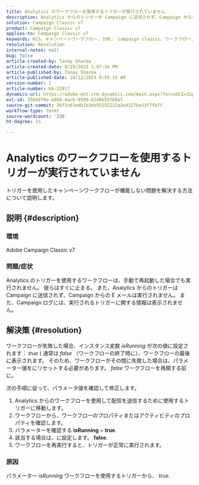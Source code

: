 ```yaml
---
title: Analytics のワークフローを使用するトリガーが実行されていません
description: Analytics からのトリガーが Campaign に送信されず、Campaign からの E メールが送信されない。
solution: Campaign Classic v7
product: Campaign Classic v7
applies-to: Campaign Classic v7
keywords: KCS，キャンペーンワークフロー，分析， campaign classic，ワークフロー，トリガー, isRunning
resolution: Resolution
internal-notes: null
bug: false
article-created-by: Tanay Sharma .
article-created-date: 9/29/2023 1:07:34 PM
article-published-by: Tanay Sharma .
article-published-date: 10/12/2023 9:55:15 AM
version-number: 1
article-number: KA-22917
dynamics-url: https://adobe-ent.crm.dynamics.com/main.aspx?forceUCI=1&pagetype=entityrecord&etn=knowledgearticle&id=e0b69a23-c95e-ee11-be6f-6045bd0065f9
exl-id: 3560470e-e9b6-4acb-9599-62d8b55fb0af
source-git-commit: 36f5c63edb1b3de55155222a2e4327be33f7fb7f
workflow-type: tm+mt
source-wordcount: '226'
ht-degree: 1%

---
```


# Analytics のワークフローを使用するトリガーが実行されていません


トリガーを使用したキャンペーンワークフローが機能しない問題を解決する方法について説明します。

## 説明 {#description}


### 環境

Adobe Campaign Classic v7



### 問題/症状

Analytics のトリガーを使用するワークフローは、手動で再起動した場合でも実行されません。 彼らはすぐに止まる。 また、Analytics からのトリガーは Campaign に送信されず、Campaign からの E メールは実行されません。 また、Campaign ログには、実行されるトリガーに関する情報は表示されません。


## 解決策 {#resolution}


ワークフローが失敗した場合、インスタンス変数 *isRunning* が次の値に設定されます： *true* ( 通常は *false* （ワークフローの終了時に）、ワークフローの最後に表示されます。 そのため、ワークフローがその間に失敗した場合は、パラメーター値をにリセットする必要があります。 *false* ワークフローを再開する前に。

次の手順に従って、パラメータ値を確認して修正します。

1. Analytics からのワークフローを使用して配信を送信するために使用するトリガーに移動します。
2. ワークフローから、ワークフローのプロパティまたはアクティビティのプロパティを確認します。
3. パラメーターを確認する <b>isRunning </b>= <b>true</b>.
4. 該当する場合は、に設定します。 <b>false</b>.
5. ワークフローを再実行すると、トリガーが正常に実行されます。


### 原因

パラメーター *isRunning* ワークフローを使用するトリガーから、 *true*.
